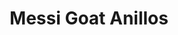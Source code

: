 ---
title: 'Messi Goat Anillos'
category: futbol
designSlug: messi-goat-anillos
image: '/products/idolos/messi-goat-anillos/principal.jpg'
imageHover: '/products/idolos/messi-goat-anillos/normal.jpg'
prendas: [
    {   
        title: 'Remera',
        slug: 'remera',          
        image: '/products/idolos/messi-goat-anillos/normal.jpg',
        price: 'remerasPrecio',
        talles: 'remerasTalles'
    },
    {
        title: 'Remera Oversize',
        slug: 'remera-oversize',
        image: '/products/idolos/messi-goat-anillos/oversize.jpg',
        price: 'oversizePrecio',
        talles: 'oversizeTalles'
    },
    {
        title: 'Pupera Oversize',
        slug: 'pupera-oversize',
        image: '/products/idolos/messi-goat-anillos/pupera.jpg',
        price: 'remerasPrecio',
        talles: 'oversizePuperasTalles'
    },
    {
         title: 'Buzo',
         slug: 'buzo',
         image: '/products/idolos/messi-goat-anillos/buzo.jpg',
         price: buzosPrecio,
        talles: 'BuzosTalles'
     },
    {
        title: 'Musculosa M',
        slug: 'musculosa-mujer',
        image: '/products/idolos/messi-goat-anillos/musculosa.jpg',
        price: 'musculosaPrecio',
        talles: 'musculosasMujerTalles'
    },
    {
        title: 'Musculosa H',
        slug: 'musculoso',
        image: '/products/idolos/messi-goat-anillos/musculoso.jpg',
        price: 'musculosaPrecio',
        talles: 'musculosasHombreTalles'
    }
]
---